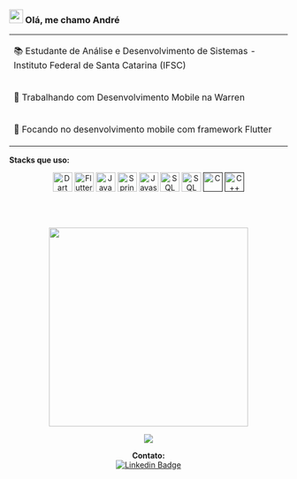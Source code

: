 ### <img src="https://media.giphy.com/media/hvRJCLFzcasrR4ia7z/giphy.gif" width="25px"> Olá, me chamo André

<table>
    <tr>
        <td>
            <p>📚 Estudante de Análise e Desenvolvimento de Sistemas - Instituto Federal de Santa Catarina (IFSC)</p>
        <td>
    </tr>
    <tr>
        <td>
            <p>💼 Trabalhando com Desenvolvimento Mobile na Warren</p>
        </td>
    </tr>
    <tr>
        <td>
            <p>🎯 Focando no desenvolvimento mobile com framework Flutter</p>
        </td>
    </tr>
</table>

**Stacks que uso:**

<div align="center">
  <tr>
    <td>
        <a href="https://dart.dev/" title="Dart"><img src="https://cdn.jsdelivr.net/gh/devicons/devicon/icons/dart/dart-plain.svg" alt="Dart" width="35px" height="35px"></a>
    </td>
    <td>
        <a href="https://flutter.dev/" title="Flutter"><img src="https://cdn.jsdelivr.net/gh/devicons/devicon/icons/flutter/flutter-plain.svg" alt="Flutter" width="35px" height="35px"></a>
    </td>
     <td>
        <a href="https://www.java.com/pt-BR/" title="Java"><img src="https://cdn.jsdelivr.net/gh/devicons/devicon/icons/java/java-plain.svg" alt="Java" width="35px" height="35px"></a>
    </td>
     <td>
        <a href="https://spring.io/projects/spring-boot" title="Spring Boot"><img src="https://cdn.jsdelivr.net/gh/devicons/devicon/icons/spring/spring-original.svg" alt="Spring Boot" width="35px" height="35px"></a>
    </td>
    <td>
        <a href="https://www.javascript.com/" title="Javascript"><img src="https://cdn.jsdelivr.net/gh/devicons/devicon/icons/javascript/javascript-original.svg" alt="Javascript" width="35px" height="35px"></a>
    </td>
    <td>
        <a href="https://www.oracle.com/br/database/technologies/appdev/sql.html" title="SQL Oracle"><img src="https://upload.wikimedia.org/wikipedia/commons/e/e1/Oracle_Corporation_logo.svg" alt="SQL Oracle" width="35px" height="35px"></a>
    </td>
    <td>
        <a href="https://www.oracle.com/br/database/technologies/appdev/sql.html" title="SQL Server"><img src="https://img.icons8.com/color/480/microsoft-sql-server.png" alt="SQL Server" width="35px" height="35px"></a>
    </td>
    <td>
        <a href="" title="C"><img src="https://cdn.jsdelivr.net/gh/devicons/devicon/icons/c/c-plain.svg" alt="C" width="35px" height="35px"></a>
    </td>
    <td>
        <a href="" title="C++"><img src="https://cdn.jsdelivr.net/gh/devicons/devicon/icons/cplusplus/cplusplus-plain.svg" alt="C++" width="35px" height="35px"></a>
    </td>
  </tr>
  
  <br><br>

<p align="center" >
<img width="360px" align="center" src="https://github-readme-stats.vercel.app/api/top-langs/?username=ailtondvieira&layout=compact&theme=tokyonight&count_private=true&show_icons=true&langs_count=8&cache_seconds=3600"/>
</p>

<a href="https://github.com/anuraghazra/github-readme-stats">
    <img  src="https://github-readme-stats.vercel.app/api?username=andre-pm&&show_icons=true&theme=tokyonight"/>
</a>

**Contato:**<br>
[![Linkedin Badge](https://img.shields.io/badge/LinkedIn-0077B5?style=for-the-badge&logo=linkedin&logoColor=white)](https://www.linkedin.com/in/andre-pm/)

</div>
